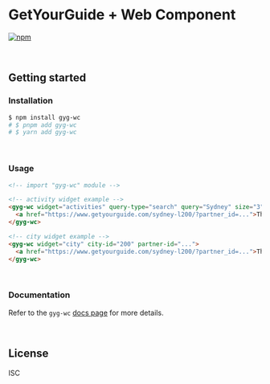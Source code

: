 # GetYourGuide + Web Component

[![npm](https://img.shields.io/npm/v/gyg-wc?style=flat-square)](https://www.npmjs.com/package/gyg-wc)

&nbsp;

## Getting started

### Installation

```bash
$ npm install gyg-wc
# $ pnpm add gyg-wc
# $ yarn add gyg-wc
```

&nbsp;

### Usage

```html
<!-- import "gyg-wc" module -->

<!-- activity widget example -->
<gyg-wc widget="activities" query-type="search" query="Sydney" size="3" partner-id="...">
  <a href="https://www.getyourguide.com/sydney-l200/?partner_id=...">Things to do in Sydney</a>
</gyg-wc>

<!-- city widget example -->
<gyg-wc widget="city" city-id="200" partner-id="...">
  <a href="https://www.getyourguide.com/sydney-l200/?partner_id=...">Things to do in Sydney</a>
</gyg-wc>
```

&nbsp;

### Documentation

Refer to the `gyg-wc` [docs page](https://github.com/theisel/getyourguide/blob/main/packages/gyg-wc/docs/README.md) for more details.

&nbsp;

## License

ISC
